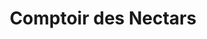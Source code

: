 ---
title: "Comptoir des Nectars"
url: /saint-martin-duriage/comptoir-des-nectars/
shop: boissons
---